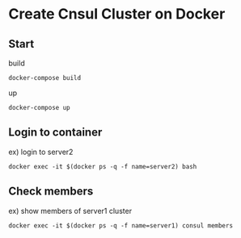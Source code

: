 # Create Cnsul Cluster on Docker

## Start

build

```
docker-compose build
```

up

```
docker-compose up
```

## Login to container

ex) login to server2

```
docker exec -it $(docker ps -q -f name=server2) bash
```

## Check members

ex) show members of server1 cluster

```
docker exec -it $(docker ps -q -f name=server1) consul members
```
